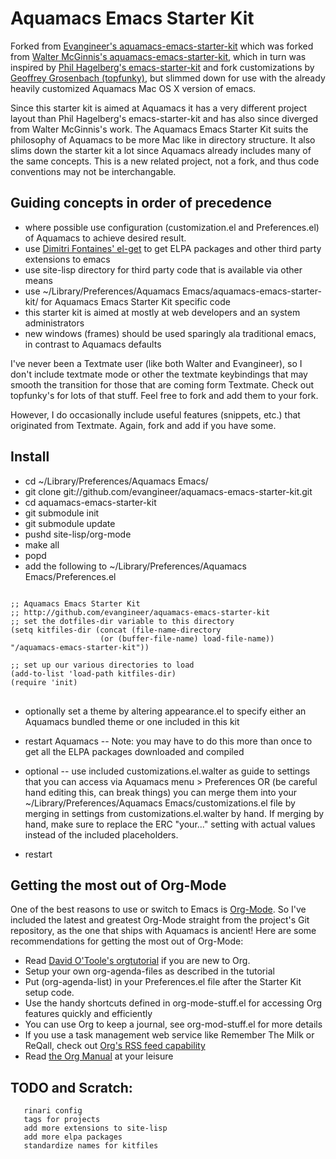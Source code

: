 
# Aquamacs Emacs Starter Kit

Forked from [Evangineer's aquamacs-emacs-starter-kit](https://github.com/evangineer/aquamacs-emacs-starter-kit) which was forked from [Walter McGinnis's aquamacs-emacs-starter-kit](http://github.com/walter/aquamacs-emacs-starter-kit), which in turn was inspired by [Phil Hagelberg's emacs-starter-kit](http://github.com/technomancy/emacs-starter-kit/tree/master) and fork customizations by [Geoffrey Grosenbach (topfunky)](http://github.com/topfunky/emacs-starter-kit/tree/master), but slimmed down for use with the already heavily customized Aquamacs Mac OS X version of emacs.

Since this starter kit is aimed at Aquamacs it has a very different project layout than Phil Hagelberg's emacs-starter-kit and has also since diverged from Walter McGinnis's work. The Aquamacs Emacs Starter Kit suits the philosophy of Aquamacs to be more Mac like in directory structure. It also slims down the starter kit a lot since Aquamacs already includes many of the same concepts.  This is a new related project, not a fork, and thus code conventions may not be interchangable.

## Guiding concepts in order of precedence

* where possible use configuration (customization.el and Preferences.el) of Aquamacs to achieve desired result.
* use [Dimitri Fontaines' el-get](https://github.com/dimitri/el-get) to get ELPA packages and other  third party extensions to emacs
* use site-lisp directory for third party code that is available via other means
* use ~/Library/Preferences/Aquamacs Emacs/aquamacs-emacs-starter-kit/ for Aquamacs Emacs Starter Kit specific code
* this starter kit is aimed at mostly at web developers and an system
  administrators
* new windows (frames) should be used sparingly ala traditional emacs, in contrast to Aquamacs defaults

I've never been a Textmate user (like both Walter and Evangineer), so I don't include textmate mode or other the textmate keybindings that may smooth the transition for those that are coming form Textmate. Check out topfunky's for lots of that stuff. Feel free to fork and add them to your fork.

However, I do occasionally include useful features (snippets, etc.) that originated from Textmate. Again, fork and add if you have some.

## Install

* cd ~/Library/Preferences/Aquamacs Emacs/
* git clone git://github.com/evangineer/aquamacs-emacs-starter-kit.git
* cd aquamacs-emacs-starter-kit
* git submodule init
* git submodule update
* pushd site-lisp/org-mode
* make all
* popd
* add the following to ~/Library/Preferences/Aquamacs Emacs/Preferences.el

<pre>
<code>
;; Aquamacs Emacs Starter Kit
;; http://github.com/evangineer/aquamacs-emacs-starter-kit
;; set the dotfiles-dir variable to this directory
(setq kitfiles-dir (concat (file-name-directory
                    (or (buffer-file-name) load-file-name)) "/aquamacs-emacs-starter-kit"))

;; set up our various directories to load
(add-to-list 'load-path kitfiles-dir)
(require 'init)
</code>
</pre>

* optionally set a theme by altering appearance.el to specify either an Aquamacs bundled theme or one included in this kit
* restart Aquamacs -- Note: you may have to do this more than once to get all the ELPA packages downloaded and compiled

* optional -- use included customizations.el.walter as guide to settings that you can access via Aquamacs menu > Preferences OR (be careful hand editing this, can break things) you can merge them into your ~/Library/Preferences/Aquamacs Emacs/customizations.el file by merging in settings from customizations.el.walter by hand. If merging by hand, make sure to replace the ERC "your..." setting with actual values instead of the included placeholders.
* restart

## Getting the most out of Org-Mode

One of the best reasons to use or switch to Emacs is [Org-Mode](http://orgmode.org/).  So I've included the latest and greatest Org-Mode straight from the project's Git repository, as the one that ships with Aquamacs is ancient!  Here are some recommendations for getting the most out of Org-Mode:

* Read [David O'Toole's orgtutorial](http://dto.github.com/notebook/orgtutorial.html) if you are new to Org.
* Setup your own org-agenda-files as described in the tutorial
* Put (org-agenda-list) in your Preferences.el file after the Starter Kit setup code.
* Use the handy shortcuts defined in org-mode-stuff.el for accessing Org features quickly and efficiently
* You can use Org to keep a journal, see org-mod-stuff.el for more details
* If you use a task management web service like Remember The Milk or ReQall, check out [Org's RSS feed capability](http://orgmode.org/manual/RSS-Feeds.html#RSS-Feeds)
* Read [the Org Manual](http://orgmode.org/manual/index.html#Top) at your leisure

## TODO and Scratch:
       rinari config
       tags for projects
       add more extensions to site-lisp
       add more elpa packages
       standardize names for kitfiles

